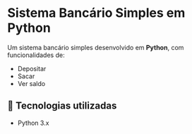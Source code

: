 # Sistema Bancário Simples em Python

Um sistema bancário simples desenvolvido em **Python**, com funcionalidades de:

- Depositar
- Sacar
- Ver saldo

## 🚀 Tecnologias utilizadas
- Python 3.x
